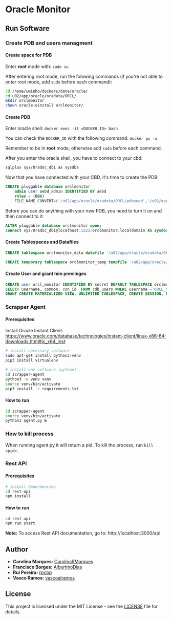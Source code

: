 # Oracle Monitor

## Run Software

### Create PDB and users managment

#### Create space for PDB

Enter **root** mode with: `sudo su`

After entering root mode, run the folowing commands (if you're not able to enter root mode, add `sudo` before each command):

```bash
cd /home/uminho/dockers/data/oracle/
cd u02/app/oracle/oradata/ORCL/
mkdir orclmonitor
chown oracle:oinstall orclmonitor/
```

#### Create PDB

Enter oracle shell: `docker exec -it <DOCKER_ID> bash`

You can check the `DOCKER_ID` with the following command: `docker ps -a`

Remember to be in **root** mode, otherwise add `sudo` before each command.

After you enter the oracle shell, you have to connect to your cbd:

```bash
sqlplus sys/Oradoc_db1 as sysdba
```

Now that you have connected with your CBD, it's time to create the PDB:

```sql
CREATE pluggable database orclmonitor
	admin user aebd_admin IDENTIFIED BY aebd
	roles = (DBA)
    FILE_NAME_CONVERT=('/u02/app/oracle/oradata/ORCL/pdbseed','/u02/app/oracle/oradata/ORCL/orclmonitor');
```

Before you can do anything with your new PDB, you need to turn it on and then connect to it:

```sql
ALTER pluggable database orclmonitor open;
connect sys/Oradoc_db1@localhost:1521/orclmonitor.localdomain AS sysdba
```

#### Create Tablespaces and Datafiles

```sql
CREATE tablespace orclmonitor_data datafile '/u02/app/oracle/oradata/ORCL/orclmonitor/permmonitor01.dbf' SIZE 10M AUTOEXTEND ON;

CREATE temporary tablespace orclmonitor_temp tempfile '/u02/app/oracle/oradata/ORCL/orclmonitor/tempmonitor01.dbf' SIZE 10M AUTOEXTEND ON;
```

#### Create User and grant him previleges

```sql
CREATE user orcl_monitor IDENTIFIED BY secret DEFAULT TABLESPACE orclmonitor_data TEMPORARY TABLESPACE orclmonitor_temp QUOTA UNLIMITED ON orclmonitor_data;
SELECT username, common, con_id  FROM cdb_users WHERE username ='ORCL_MONITOR';
GRANT CREATE MATERIALIZED VIEW, UNLIMITED TABLESPACE, CREATE SESSION, RESOURCE, ALTER ANY MATERIALIZED VIEW, DROP ANY MATERIALIZED VIEW, DROP ANY VIEW, CREATE ANY VIEW TO orcl_monitor;
```

### Scrapper Agent

#### Prerequisites

Install Oracle Instant Client: https://www.oracle.com/database/technologies/instant-client/linux-x86-64-downloads.html#ic_x64_inst

```bash
# install necessary software
sudo apt-get install python3-venv
pip3 install virtualenv

# install env software (python)
cd scrapper-agent
python3 -m venv venv
source venv/bin/activate
pip3 install -r requirements.txt
```

#### How to run

```bash
cd scrapper-agent
source venv/bin/activate
python3 agent.py &
```

### How to kill process

When running agent.py it will return a pid. To kill the process, run `kill <pid>`.

### Rest API

#### Prerequisites

```bash
# install dependencies
cd rest-api
npm install
```

#### How to run

```bash
cd rest-api
npm run start
```

**Note:** To access Rest API documentation, go to: http://localhost:3000/api

## Author

-   **Carolina Marques:** [CarolinaRMarques](https://github.com/CarolinaRMarques)
-   **Francisco Borges:** [AlbertinoDias](https://github.com/AlbertinoDias)
-   **Rui Pereira:** [rpcbp](https://github.com/rpcbp)
-   **Vasco Ramos:** [vascoalramos](https://vascoalramos.me)

## License

This project is licensed under the MIT License - see the [LICENSE](LICENSE) file for details.
